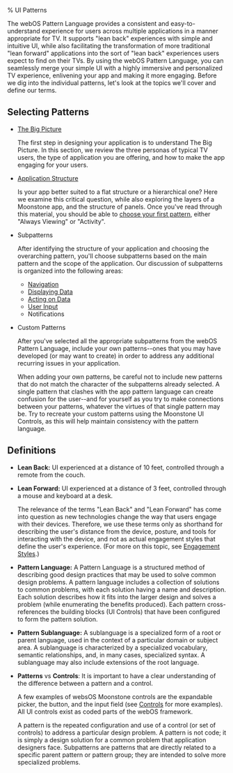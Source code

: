 ﻿% UI Patterns

The webOS Pattern Language provides a consistent and easy-to-understand
experience for users across multiple applications in a manner appropriate for
TV.  It supports "lean back" experiences with simple and intuitive UI, while
also facilitating the transformation of more traditional "lean forward"
applications into the sort of "lean back" experiences users expect to find on
their TVs.  By using the webOS Pattern Language, you can seamlessly merge your
simple UI with a highly immersive and personalized TV experience, enlivening
your app and making it more engaging.  Before we dig into the individual
patterns, let's look at the topics we'll cover and define our terms.

## Selecting Patterns

* [The Big Picture](patterns/the-big-picture.html)

    The first step in designing your application is to understand The Big
    Picture.  In this section, we review the three personas of typical TV users,
    the type of application you are offering, and how to make the app engaging
    for your users.

* [Application Structure](patterns/app-structure.html)

    Is your app better suited to a flat structure or a hierarchical one?  Here
    we examine this critical question, while also exploring the layers of a
    Moonstone app, and the structure of panels.  Once you've read through this
    material, you should be able to [choose your first
    pattern](patterns/app-structure/panel-patterns.html), either "Always
    Viewing" or "Activity".

* Subpatterns

    After identifying the structure of your application and choosing the
    overarching pattern, you'll choose subpatterns based on the main pattern and
    the scope of the application.  Our discussion of subpatterns is organized
    into the following areas:

    * [Navigation](patterns/navigation.html)
    * [Displaying Data](patterns/displaying-data.html)
    * [Acting on Data](patterns/acting-on-data.html)
    * [User Input](patterns/user-input.html)
    * Notifications

* Custom Patterns

    After you've selected all the appropriate subpatterns from the webOS Pattern
    Language, include your own patterns--ones that you may have developed (or
    may want to create) in order to address any additional recurring issues in
    your application.

    When adding your own patterns, be careful not to include new patterns that
    do not match the character of the subpatterns already selected.  A single
    pattern that clashes with the app pattern language can create confusion for
    the user--and for yourself as you try to make connections between your
    patterns, whatever the virtues of that single pattern may be.  Try to
    recreate your custom patterns using the Moonstone UI Controls, as this will
    help maintain consistency with the pattern language.

## Definitions

* **Lean Back:** UI experienced at a distance of 10 feet, controlled through a
    remote from the couch.

* **Lean Forward:** UI experienced at a distance of 3 feet, controlled through a
    mouse and keyboard at a desk.

    The relevance of the terms "Lean Back" and "Lean Forward" has come into
    question as new technologies change the way that users engage with their
    devices.  Therefore, we use these terms only as shorthand for describing the
    user's distance from the device, posture, and tools for interacting with the
    device, and not as actual engagement styles that define the user's
    experience.  (For more on this topic, see [Engagement
    Styles](patterns/the-big-picture.html#engagement-styles).)

* **Pattern Language:** A Pattern Language is a structured method of describing
    good design practices that may be used to solve common design problems.  A
    pattern language includes a collection of solutions to common problems, with
    each solution having a name and description.  Each solution describes how it
    fits into the larger design and solves a problem (while enumerating the
    benefits produced).  Each pattern cross-references the building blocks (UI
    Controls) that have been configured to form the pattern solution.

* **Pattern Sublanguage:** A sublanguage is a specialized form of a root or
    parent language, used in the context of a particular domain or subject area.
    A sublanguage is characterized by a specialized vocabulary, semantic
    relationships, and, in many cases, specialized syntax.  A sublanguage may
    also include extensions of the root language.

* **Patterns** vs **Controls**: It is important to have a clear understanding of
    the difference between a pattern and a control.

    A few examples of websOS Moonstone controls are the expandable picker, the
    button, and the input field (see [Controls](../../building-apps/layout-and-controls.html) for more
    examples).  All UI controls exist as coded parts of the webOS framework.

    A pattern is the repeated configuration and use of a control (or set of
    controls) to address a particular design problem. A pattern is not code; it
    is simply a design solution for a common problem that application designers
    face.  Subpatterns are patterns that are directly related to a specific
    parent pattern or pattern group; they are intended to solve more specialized
    problems.
